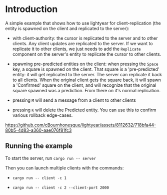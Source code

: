 # Introduction

A simple example that shows how to use lightyear for client-replication (the entity is spawned on the client and replicated to the server):
  - with client-authority: the cursor is replicated to the server and to other clients. Any client updates are replicated to the server.
    If we want to replicate it to other clients, we just needs to add the `Replicate` component on the server's entity to replicate the cursor to other clients.
  
  - spawning pre-predicted entities on the client: when pressing the `Space` key, a square is spawned on the client. That square is a 'pre-predicted' entity:
    it will get replicated to the server. The server can replicate it back to all clients.
    When the original client gets the square back, it will spawn a 'Confirmed' square on the client, and will recognize
    that the original square spawned was a prediction. From there on it's normal replication.

  - pressing `M` will send a message from a client to other clients

  - pressing `K` will delete the Predicted entity. You can use this to confirm various rollback edge-cases.


https://github.com/cBournhonesque/lightyear/assets/8112632/718bfa44-80b5-4d83-a360-aae076f81fc3


## Running the example


To start the server, run `cargo run -- server`

Then you can launch multiple clients with the commands:

- `cargo run -- client -c 1`

- `cargo run -- client -c 2 --client-port 2000`
